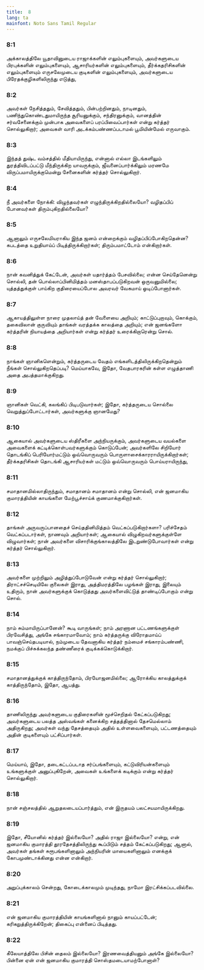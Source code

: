 ```yaml
---
title:  8
lang: ta
mainfont: Noto Sans Tamil Regular
---
```


###  8:1

அக்காலத்திலே யூதாவினுடைய ராஜாக்களின் எலும்புகளையும், அவர்களுடைய பிரபுக்களின் எலும்புகளையும், ஆசாரியர்களின் எலும்புகளையும், தீர்க்கதரிசிகளின் எலும்புகளையும் எருசலேமுடைய குடிகளின் எலும்புகளையும், அவர்களுடைய பிரேதக்குழிகளிலிருந்து எடுத்து,

###  8:2

அவர்கள் நேசித்ததும், சேவித்ததும், பின்பற்றினதும், நாடினதும், பணிந்துகொண்டதுமாயிருந்த சூரியனுக்கும், சந்திரனுக்கும், வானத்தின் சர்வசேனைக்கும் முன்பாக அவைகளைப் பரப்பிவைப்பார்கள் என்று கர்த்தர் சொல்லுகிறார்; அவைகள் வாரி அடக்கம்பண்ணப்படாமல் பூமியின்மேல் எருவாகும்.

###  8:3

இந்தத் துஷ்ட வம்சத்தில் மீதியாயிருந்து, என்னால் எல்லா இடங்களிலும் துரத்திவிடப்பட்டு மீந்திருக்கிற யாவருக்கும், ஜீவனைப்பார்க்கிலும் மரணமே விருப்பமாயிருக்குமென்று சேனைகளின் கர்த்தர் சொல்லுகிறார்.

###  8:4

நீ அவர்களை நோக்கி: விழுந்தவர்கள் எழுந்திருக்கிறதில்லையோ? வழிதப்பிப் போனவர்கள் திரும்புகிறதில்லையோ?

###  8:5

ஆனாலும் எருசலேமியராகிய இந்த ஜனம் என்றைக்கும் வழிதப்பிப்போகிறதென்ன? கபடத்தை உறுதியாய்ப் பிடித்திருக்கிறார்கள்; திரும்பமாட்டோம் என்கிறார்கள்.

###  8:6

நான் கவனித்துக் கேட்டேன், அவர்கள் யதார்த்தம் பேசவில்லை; என்ன செய்தேனென்று சொல்லி, தன் பொல்லாப்பினிமித்தம் மனஸ்தாபப்படுகிறவன் ஒருவனுமில்லை; யுத்தத்துக்குள் பாய்கிற குதிரையைப்போல அவரவர் வேகமாய் ஓடிப்போனார்கள்.

###  8:7

ஆகாயத்திலுள்ள நாரை முதலாய்த் தன் வேளையை அறியும்; காட்டுப்புறாவும், கொக்கும், தகைவிலான் குருவியும் தாங்கள் வரத்தக்க காலத்தை அறியும்; என் ஜனங்களோ கர்த்தரின் நியாயத்தை அறியார்கள் என்று கர்த்தர் உரைக்கிறாரென்று சொல்.

###  8:8

நாங்கள் ஞானிகளென்றும், கர்த்தருடைய வேதம் எங்களிடத்திலிருக்கிறதென்றும் நீங்கள் சொல்லுகிறதெப்படி? மெய்யாகவே, இதோ, வேதபாரகரின் கள்ள எழுத்தாணி அதை அபத்தமாக்குகிறது.

###  8:9

ஞானிகள் வெட்கி, கலங்கிப் பிடிபடுவார்கள்; இதோ, கர்த்தருடைய சொல்லை வெறுத்துப்போட்டார்கள், அவர்களுக்கு ஞானமேது?

###  8:10

ஆகையால் அவர்களுடைய ஸ்திரீகளை அந்நியருக்கும், அவர்களுடைய வயல்களை அவைகளைக் கட்டிக்கொள்பவர்களுக்கும் கொடுப்பேன்; அவர்களிலே சிறியோர் தொடங்கிப் பெரியோர்மட்டும் ஒவ்வொருவரும் பொருளாசைக்காரராயிருக்கிறார்கள்; தீர்க்கதரிசிகள் தொடங்கி ஆசாரியர்கள் மட்டும் ஒவ்வொருவரும் பொய்யராயிருந்து,

###  8:11

சமாதானமில்லாதிருந்தும், சமாதானம் சமாதானம் என்று சொல்லி, என் ஜனமாகிய குமாரத்தியின் காயங்களை மேற்பூச்சாய்க் குணமாக்குகிறார்கள்.

###  8:12

தாங்கள் அருவருப்பானதைச் செய்ததினிமித்தம் வெட்கப்படுகிறார்களா? பரிச்சேதம் வெட்கப்படார்கள், நாணவும் அறியார்கள்; ஆகையால் விழுகிறவர்களுக்குள்ளே விழுவார்கள்; நான் அவர்களை விசாரிக்குங்காலத்திலே இடறுண்டுபோவார்கள் என்று கர்த்தர் சொல்லுகிறார்.

###  8:13

அவர்களை முற்றிலும் அழித்துப்போடுவேன் என்று கர்த்தர் சொல்லுகிறார்; திராட்சச்செடியிலே குலைகள் இராது, அத்திமரத்திலே பழங்கள் இராது, இலையும் உதிரும், நான் அவர்களுக்குக் கொடுத்தது அவர்களைவிட்டுத் தாண்டிப்போகும் என்று சொல்.

###  8:14

நாம் சும்மாயிருப்பானேன்? கூடி வாருங்கள்; நாம் அரணான பட்டணங்களுக்குள் பிரவேசித்து, அங்கே சங்காரமாவோம்; நாம் கர்த்தருக்கு விரோதமாய்ப் பாவஞ்செய்தபடியால், நம்முடைய தேவனாகிய கர்த்தர் நம்மைச் சங்காரம்பண்ணி, நமக்குப் பிச்சுக்கலந்த தண்ணீரைக் குடிக்கக்கொடுக்கிறார்.

###  8:15

சமாதானத்துக்குக் காத்திருந்தோம், பிரயோஜனமில்லை; ஆரோக்கிய காலத்துக்குக் காத்திருந்தோம், இதோ, ஆபத்து.

###  8:16

தாணிலிருந்து அவர்களுடைய குதிரைகளின் மூச்செறிதல் கேட்கப்படுகிறது; அவர்களுடைய பலத்த அஸ்வங்கள் கனைக்கிற சத்தத்தினால் தேசமெல்லாம் அதிருகிறது; அவர்கள் வந்து தேசத்தையும் அதில் உள்ளவைகளையும், பட்டணத்தையும் அதின் குடிகளையும் பட்சிப்பார்கள்.

###  8:17

மெய்யாய், இதோ, தடைகட்டப்படாத சர்ப்பங்களையும், கட்டுவிரியன்களையும் உங்களுக்குள் அனுப்புகிறேன், அவைகள் உங்களைக் கடிக்கும் என்று கர்த்தர் சொல்லுகிறார்.

###  8:18

நான் சஞ்சலத்தில் ஆறுதலடையப்பார்த்தும், என் இருதயம் பலட்சயமாயிருக்கிறது.

###  8:19

இதோ, சீயோனில் கர்த்தர் இல்லையோ? அதில் ராஜா இல்லையோ? என்று, என் ஜனமாகிய குமாரத்தி தூரதேசத்திலிருந்து கூப்பிடும் சத்தம் கேட்கப்படுகிறது; ஆனால், அவர்கள் தங்கள் சுரூபங்களினாலும் அந்நியரின் மாயைகளினாலும் எனக்குக் கோபமுண்டாக்கினது என்ன என்கிறார்.

###  8:20

அறுப்புக்காலம் சென்றது, கோடைக்காலமும் முடிந்தது, நாமோ இரட்சிக்கப்படவில்லை.

###  8:21

என் ஜனமாகிய குமாரத்தியின் காயங்களினால் நானும் காயப்பட்டேன்; கரிகறுத்திருக்கிறேன்; திகைப்பு என்னைப் பிடித்தது.

###  8:22

கீலேயாத்திலே பிசின் தைலம் இல்லையோ? இரணவைத்தியனும் அங்கே இல்லையோ? பின்னை ஏன் என் ஜனமாகிய குமாரத்தி சொஸ்தமடையாமற்போனாள்?


